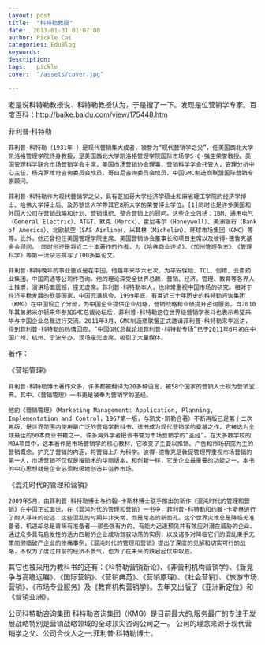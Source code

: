 ```yaml
---
layout: post  
title:  "科特勒教授"
date:  2013-01-31 01:07:00
author: Pickle Cai  
categories: EduBlog  
keywords: 
description:   
tags:	pickle   
cover:  "/assets/cover.jpg"  

---
```


老是说科特勒教授说、科特勒教授认为，于是搜了一下。发现是位营销学专家。百度百科：http://baike.baidu.com/view/175448.htm

菲利普·科特勒

    菲利普·科特勒（1931年-）是现代营销集大成者，被誉为“现代营销学之父”，任美国西北大学凯洛格管理学院终身教授，是美国西北大学凯洛格管理学院国际市场学S·C·强生荣誉教授。美国管理科学联合市场营销学会主席，美国市场营销协会理事，营销科学学会托管人，管理分析中心主任，杨克罗维奇咨询委员会成员，哥白尼咨询委员会成员，中国GMC制造商联盟国际营销专家顾问。

    菲利普·科特勒作为现代营销学之父，具有芝加哥大学经济学硕士和麻省理工学院的经济学博士、哈佛大学博士后、及苏黎世大学等其它8所大学的荣誉博士学位。[1]同时也是许多美国和外国大公司在营销战略和计划、营销组织、整合营销上的顾问。这些企业包括：IBM、通用电气（General Electric）、AT&T、默克（Merck）、霍尼韦尔（Honeywell）、美洲银行（Bank of America）、北欧航空（SAS Airline）、米其林（Michelin）、环球市场集团（GMC）等等。此外，他还曾担任美国管理学院主席、美国营销协会董事长和项目主席以及彼得·德鲁克基金会顾问。 同时他还是将近二十本著作的作者，为《哈佛商业评论》、《加州管理杂志》、《管理科学》等第一流杂志撰写了100多篇论文。

    菲利普·科特晚年的事业重点是在中国，他每年来华六七次，为平安保险、TCL、创维、云南药业集团、中国网通等公司作咨询。他的理论深受全世界总裁，营销、经济、管理、教育等各界人士推崇，演讲场面震撼，座无虚席。菲利普·科特勒本人，也非常重视中国市场的研究。相对于经济平稳发展的欧美国家，中国充满机会。1999年底，有着近三十年历史的科特勒咨询集团（KMG）在中国设立了分部，为中国企业提供企业战略，营销战略和业绩提升咨询服务。自2010年其弟弟米尔顿来华参加GMC总裁论坛后，菲利普·科特勒这位世界级营销学泰斗也表示希望来华与中国企业总裁进行交流。2011年3月，GMC制造商联盟正式邀请菲利普·科特勒来华巡讲，得到菲利普·科特勒的热情回应，“中国GMC总裁论坛菲利普·科特勒专场”已于2011年6月初在中国广州、杭州、宁波举办，现场座无虚席，吸引了大量媒体。

著作：



《营销管理》

    菲利普·科特勒博士著作众多，许多都被翻译为20多种语言，被58个国家的营销人士视为营销宝典。其中，《营销管理》一书更是被奉为营销学的圣经。 

    他的《营销管理》（Marketing Management: Application, Planning, Implementation and Control，1967第一版，与凯文·凯勒合著）不断再版已是第十二次再版，是世界范围内使用最广泛的营销学教科书，该书成为现代营销学的奠基之作，它被选为全球最佳的50本商业书籍之一，许多海外学者把该书誉为市场营销学的“圣经”。在大多数学校的MBA项目中，这本著作是市场营销学的核心教材，它改变了主要以推销、广告和市场研究为主的营销概念，扩充了营销的内涵，将营销上升为科学。彼得·德鲁克是敦促管理界重视市场营销的第一人，市场营销不仅仅是推销术的华丽版本，和创新一样，它是企业最重要的功能之一。本书的中心思想就是企业必须积极地创造并滋养市场。



《混沌时代的管理和营销》

    2009年5月，由菲利普·科特勒博士与约翰·卡斯林博士联手推出的新作《混沌时代的管理和营销》在中国正式面世。在《混沌时代的管理和营销》一书中，菲利普·科特勒和约翰·卡斯林进行了耐人寻味的论述：这些混乱的时期并非失常，而是常态的新面孔。这个世界灾难总是降临无准备者，机遇却总是青睐有准备者——那些强有力的、有能力迅速预见并有效应对潜在威胁的企业。通过众多具有启发性的活力四射的企业成功驾驭动荡的实例，以及诸多对降临它们的混乱束手无策而濒临破产企业的惨痛事例，《混沌时代的管理和营销》提出了深度的见解和切实可行的战略，不仅为了度过目前的经济不景气，也为了在未来的跌宕起伏中取胜。



其它也被采用为教科书的还有：《科特勒营销新论》、《非营利机构营销学》、《新竞争与高瞻远瞩》、《国际营销》、《营销典范》、《营销原理》、《社会营销》、《旅游市场营销》、《市场专业服务》及《教育机构营销学》。去年又出版了《亚洲新定位》和《营销亚洲》。

公司科特勒咨询集团    科特勒咨询集团（KMG）是目前最大的,服务最广的专注于发展战略特别是营销战略领域的全球顶尖咨询公司之一。 公司的理念来源于现代营销学之父、公司合伙人之一:菲利普·科特勒博士。

						

		    
